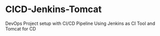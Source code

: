 # CICD-Jenkins-Tomcat
DevOps Project setup with CI/CD Pipeline Using Jenkins as CI Tool and Tomcat for CD 
